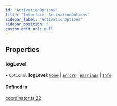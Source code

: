 ```yaml
---
id: "ActivationOptions"
title: "Interface: ActivationOptions"
sidebar_label: "ActivationOptions"
sidebar_position: 0
custom_edit_url: null
---
```


## Properties

### logLevel

• `Optional` **logLevel**: [`None`](../enums/LogLevel.md#none) \| [`Errors`](../enums/LogLevel.md#errors) \| [`Warnings`](../enums/LogLevel.md#warnings) \| [`Info`](../enums/LogLevel.md#info)

#### Defined in

[coordinator.ts:22](https://github.com/orbitjs/orbit/blob/6e0cbd41/packages/@orbit/coordinator/src/coordinator.ts#L22)
